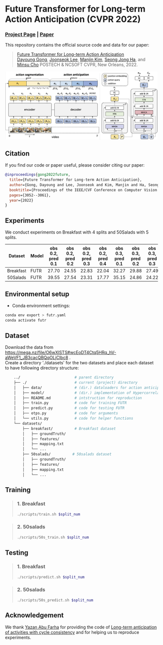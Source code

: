 # Future Transformer for Long-term Action Anticipation (CVPR 2022)
### [Project Page](http://cvlab.postech.ac.kr/research/FUTR/) | [Paper](https://arxiv.org/abs/2205.14022)
This repository contains the official source code and data for our paper:

> [Future Transformer for Long-term Action Anticipation](https://arxiv.org/abs/2205.14022)  
> [Dayoung Gong](https://gongda0e.github.io/),
> [Joonseok Lee](https://scholar.google.com/citations?user=ZXcSl7cAAAAJ&hl=ko),
> [Manjin Kim](https://kimmanjin.github.io/),
> [Seong Jong Ha](https://scholar.google.co.kr/citations?user=hhQc51AAAAAJ&hl=ko), and
> [Minsu Cho](http://cvlab.postech.ac.kr/~mcho/)
> POSTECH & NCSOFT
> CVPR, New Orleans, 2022.

<div style="text-align:center">
<img src="pipeline.png" alt="An Overview of the proposed pipeline"/>
</div>

## Citation
If you find our code or paper useful, please consider citing our paper:
```BibTeX
@inproceedings{gong2022future,
  title={Future Transformer for Long-term Action Anticipation},
  author={Gong, Dayoung and Lee, Joonseok and Kim, Manjin and Ha, Seong Jong and Cho, Minsu},
  booktitle={Proceedings of the IEEE/CVF Conference on Computer Vision and Pattern Recognition},
  pages={3052--3061},
  year={2022}
}
```

## Experiments
We conduct experiments on Breakfast with 4 splits and 50Salads with 5 splits.

|Dataset| Model |obs 0.2, pred 0.1|obs 0.2, pred 0.2|obs 0.2, pred 0.3|obs 0.2, pred 0.4|obs 0.3, pred 0.1|obs 0.3, pred 0.2|obs 0.3, pred 0.3|obs 0.3, pred 0.4| Checkpoint (Splits) |
|-------|-------|-----------------|-----------------|-----------------|-----------------|-----------------|-----------------|-----------------|-----------------|-----------------|
|Breakfast|FUTR|27.70|24.55|22.83|22.04|32.27|29.88|27.49|25.87| [1](https://postechackr-my.sharepoint.com/:u:/g/personal/gongda0e_postech_ac_kr/EUzTN0ybDthAua4v7VDR_8YBPr77nRqodpN0_8p2OuugNg?e=OKs8uY) [2](https://postechackr-my.sharepoint.com/:u:/g/personal/gongda0e_postech_ac_kr/EdfDn5KOEUVMqeOWd7_96JEBxMT8ALMxWtTRZcTMdlAVTA?e=gCiraz) [3](https://postechackr-my.sharepoint.com/:u:/g/personal/gongda0e_postech_ac_kr/ETSklysI9F5Ju9W2se6RwzkBlJfW89-MMtkv955geb48ng?e=MvAVZy) [4](https://postechackr-my.sharepoint.com/:u:/g/personal/gongda0e_postech_ac_kr/EfYdskp5XFROr6IL0LywKiAB2eT1CHq7mh5oEsjSN9ACPQ?e=9ESCPj)|
|50Salads|FUTR|39.55|27.54|23.31|17.77|35.15|24.86|24.22|15.26| [1](https://postechackr-my.sharepoint.com/:u:/g/personal/gongda0e_postech_ac_kr/EQJoAF7MSZxGltJ82ylbxoQBtBDMwxMxSn7bfi0z0rv1Bg?e=ogkqhe) [2](https://postechackr-my.sharepoint.com/:u:/g/personal/gongda0e_postech_ac_kr/EQ1rfz2VcAlOg6gxBn87eAkBhfptxrplZWW3_fkWfO3ftg?e=HZ6b71) [3](https://postechackr-my.sharepoint.com/:u:/g/personal/gongda0e_postech_ac_kr/EdgtGzn8jxhEpWsPE_KjQSEBfwq6EH1Sb4yZZU6KPUpFcg?e=6Hlucm) [4](https://postechackr-my.sharepoint.com/:u:/g/personal/gongda0e_postech_ac_kr/EV_3uQ-GCh1KnRXJhX4zWacBdIOouDW4soJDLzKFFjaYgA?e=zMl2Ss) [5](https://postechackr-my.sharepoint.com/:u:/g/personal/gongda0e_postech_ac_kr/EUfzEKbXHHtBuVceoCau6i4BGY1HhqADbXClSd5ne8YxmA?e=IdmzhR)|


## Environmental setup
* Conda environment settings:
```bash
conda env export > futr.yaml
conda activate futr
```

## Dataset
Download the data from https://mega.nz/file/O6wXlSTS#wcEoDT4Ctq5HRq_hV-aWeVF1_JB3cacQBQqOLjCIbc8 .   
Create a directory './datasets' for the two datasets and place each dataset to have following directory structure:
```bash
    ../                         # parent directory
    ├── ./                      # current (project) directory
    │   ├── data/               # (dir.) dataloaders for action anticipation dataset
    │   ├── model/              # (dir.) implementation of Hypercorrelation Squeeze Network model 
    │   ├── README.md           # intstruction for reproduction
    │   ├── train.py            # code for training FUTR
    │   ├── predict.py          # code for testing FUTR
    │   ├── otps.py             # code for arguments
    │   └── utils.py            # code for helper functions
    └── datasets/
        ├── breakfast/          # Breakfast dataset
        │   ├── groundTruth/
        │   ├── features/
        │   ├── mapping.txt
        │   └── ...
        ├── 50salads/          # 50salads dataset
        │   ├── groundTruth/
        │   ├── features/
        │   ├── mapping.txt
        │   └── ...
```

## Training
> ### 1. Breakfast
> ```bash
>./scripts/train.sh $split_num
>```

> ### 2. 50salads
> ```bash
>./scripts/50s_train.sh $split_num
>```

## Testing
> ### 1. Breakfast
> ```bash
>./scripts/predict.sh $split_num
>```

> ### 2. 50salads
> ```bash
>./scripts/50s_predict.sh $split_num
>```



## Acknowledgement
We thank [Yazan Abu Farha](https://scholar.google.com/citations?user=fSdpG-0AAAAJ&hl=en) for providing the code of [Long-term anticipation of activities with cycle consistency](https://arxiv.org/abs/2009.01142) and for helping us to reproduce experiments.
